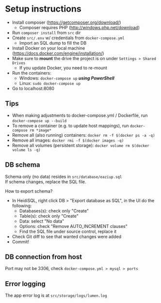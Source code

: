 # Setup instructions

* Install composer (https://getcomposer.org/download/)
  * Composer requires PHP (http://windows.php.net/download)
* Run `composer install` from `src` dir
* Create `src/.env` w/ credentials from `docker-compose.yml`
  * Import an SQL dump  to fill the DB
* Install Docker on your local machine (https://docs.docker.com/engine/installation/)
* Make sure to **mount** the drive the project is on under `Settings > Shared Drives`
  * If you update Docker, you need to re-mount
* Run the containers:
  * Windows: `docker-compose up` **_using PowerShell_** 
  * Linux: `sudo docker-compose up`
* Go to localhost:8080

## Tips
* When making adjustments to docker-compose.yml / Dockerfile, run `docker-compose up --build`
* To remove a container (e.g. to update host mappings), run `docker-compose rm *image*`
* Remove all (also running) containers: `docker rm -f $(docker ps -a -q)`
* Remove all images: `docker rmi -f $(docker images -q)`
* Remove all volumes (persistent storage): `docker volume rm $(docker volume ls -q)`  

## DB schema
Schema only (no data) resides in `src/database/eaziup.sql`  
If schema changes, replace the SQL file.  

How to export schema?  
* In HeidiSQL, right click DB > "Export database as SQL", in the UI do the following:
  * Databases(s): check only "Create"
  * Table(s): check only "Create"
  * Data: select "No data"
  * Options: check "Remove AUTO_INCREMENT clauses"
  * Find the SQL file under source control, replace it
* Check Git diff to see that wanted changes were added
* Commit!


## DB connection from host
Port may not be 3306, check `docker-compose.yml > mysql > ports`

## Error logging
The app error log is at `src/storage/logs/lumen.log`